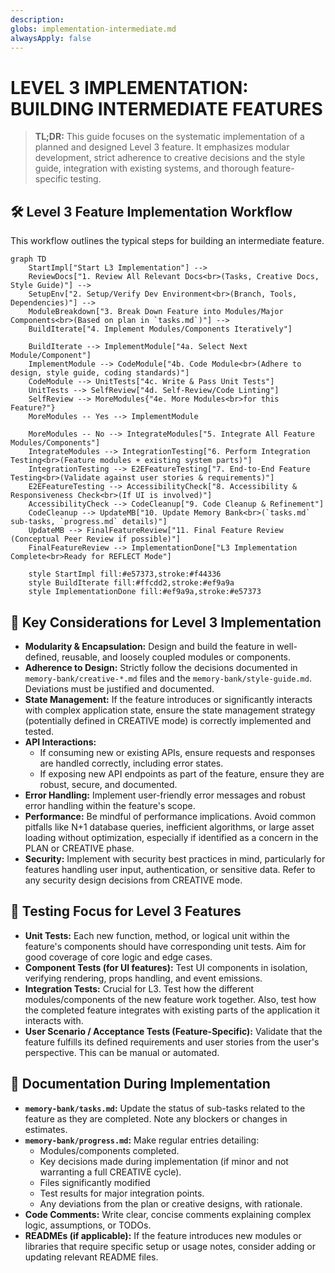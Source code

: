 ```yaml
---
description: 
globs: implementation-intermediate.md
alwaysApply: false
---
```

# LEVEL 3 IMPLEMENTATION: BUILDING INTERMEDIATE FEATURES

> **TL;DR:** This guide focuses on the systematic implementation of a planned and designed Level 3 feature. It emphasizes modular development, strict adherence to creative decisions and the style guide, integration with existing systems, and thorough feature-specific testing.

## 🛠️ Level 3 Feature Implementation Workflow

This workflow outlines the typical steps for building an intermediate feature.

```mermaid
graph TD
    StartImpl["Start L3 Implementation"] -->
    ReviewDocs["1. Review All Relevant Docs<br>(Tasks, Creative Docs, Style Guide)"] -->
    SetupEnv["2. Setup/Verify Dev Environment<br>(Branch, Tools, Dependencies)"] -->
    ModuleBreakdown["3. Break Down Feature into Modules/Major Components<br>(Based on plan in `tasks.md`)"] -->
    BuildIterate["4. Implement Modules/Components Iteratively"]

    BuildIterate --> ImplementModule["4a. Select Next Module/Component"]
    ImplementModule --> CodeModule["4b. Code Module<br>(Adhere to design, style guide, coding standards)"]
    CodeModule --> UnitTests["4c. Write & Pass Unit Tests"]
    UnitTests --> SelfReview["4d. Self-Review/Code Linting"]
    SelfReview --> MoreModules{"4e. More Modules<br>for this Feature?"}
    MoreModules -- Yes --> ImplementModule

    MoreModules -- No --> IntegrateModules["5. Integrate All Feature Modules/Components"]
    IntegrateModules --> IntegrationTesting["6. Perform Integration Testing<br>(Feature modules + existing system parts)"]
    IntegrationTesting --> E2EFeatureTesting["7. End-to-End Feature Testing<br>(Validate against user stories & requirements)"]
    E2EFeatureTesting --> AccessibilityCheck["8. Accessibility & Responsiveness Check<br>(If UI is involved)"]
    AccessibilityCheck --> CodeCleanup["9. Code Cleanup & Refinement"]
    CodeCleanup --> UpdateMB["10. Update Memory Bank<br>(`tasks.md` sub-tasks, `progress.md` details)"]
    UpdateMB --> FinalFeatureReview["11. Final Feature Review (Conceptual Peer Review if possible)"]
    FinalFeatureReview --> ImplementationDone["L3 Implementation Complete<br>Ready for REFLECT Mode"]

    style StartImpl fill:#e57373,stroke:#f44336
    style BuildIterate fill:#ffcdd2,stroke:#ef9a9a
    style ImplementationDone fill:#ef9a9a,stroke:#e57373
````

## 🔑 Key Considerations for Level 3 Implementation

  * **Modularity & Encapsulation:** Design and build the feature in well-defined, reusable, and loosely coupled modules or components.
  * **Adherence to Design:** Strictly follow the decisions documented in `memory-bank/creative-*.md` files and the `memory-bank/style-guide.md`. Deviations must be justified and documented.
  * **State Management:** If the feature introduces or significantly interacts with complex application state, ensure the state management strategy (potentially defined in CREATIVE mode) is correctly implemented and tested.
  * **API Interactions:**
      * If consuming new or existing APIs, ensure requests and responses are handled correctly, including error states.
      * If exposing new API endpoints as part of the feature, ensure they are robust, secure, and documented.
  * **Error Handling:** Implement user-friendly error messages and robust error handling within the feature's scope.
  * **Performance:** Be mindful of performance implications. Avoid common pitfalls like N+1 database queries, inefficient algorithms, or large asset loading without optimization, especially if identified as a concern in the PLAN or CREATIVE phase.
  * **Security:** Implement with security best practices in mind, particularly for features handling user input, authentication, or sensitive data. Refer to any security design decisions from CREATIVE mode.

## 🧪 Testing Focus for Level 3 Features

  * **Unit Tests:** Each new function, method, or logical unit within the feature's components should have corresponding unit tests. Aim for good coverage of core logic and edge cases.
  * **Component Tests (for UI features):** Test UI components in isolation, verifying rendering, props handling, and event emissions.
  * **Integration Tests:** Crucial for L3. Test how the different modules/components of the new feature work together. Also, test how the completed feature integrates with existing parts of the application it interacts with.
  * **User Scenario / Acceptance Tests (Feature-Specific):** Validate that the feature fulfills its defined requirements and user stories from the user's perspective. This can be manual or automated.

## 📝 Documentation During Implementation

  * **`memory-bank/tasks.md`:** Update the status of sub-tasks related to the feature as they are completed. Note any blockers or changes in estimates.
  * **`memory-bank/progress.md`:** Make regular entries detailing:
      * Modules/components completed.
      * Key decisions made during implementation (if minor and not warranting a full CREATIVE cycle).
      * Files significantly modified
      * Test results for major integration points.
      * Any deviations from the plan or creative designs, with rationale.
  * **Code Comments:** Write clear, concise comments explaining complex logic, assumptions, or TODOs.
  * **READMEs (if applicable):** If the feature introduces new modules or libraries that require specific setup or usage notes, consider adding or updating relevant README files.
